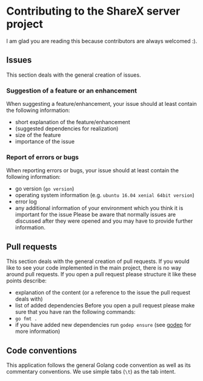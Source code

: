 # Contributing to the ShareX server project

I am glad you are reading this because contributors are always welcomed :).
## Issues

This section deals with the general creation of issues.
### Suggestion of a feature or an enhancement
When suggesting a feature/enhancement, your issue should at least contain the following information:
- short explanation of the feature/enhancement
- (suggested dependencies for realization)
- size of the feature
- importance of the issue
### Report of errors or bugs
When reporting errors or bugs, your issue should at least contain the following information:
- go version (`go version`)
- operating system information (e.g. `ubuntu 16.04 xenial 64bit version`)
- error log
- any additional information of your environment which you think it is important for the issue
Please be aware that normally issues are discussed after they were opened and you may have to provide further information.

## Pull requests

This section deals with the general creation of pull requests.
If you would like to see your code implemented in the main project, there is no way around pull requests. If you open a pull request please structure it like these points describe:
- explanation of the content (or a reference to the issue the pull request deals with)
- list of added dependencies
Before you open a pull request please make sure that you have ran the following commands:
- `go fmt .`
- if you have added new dependencies run `godep ensure` (see [godep](https://github.com/golang/dep/) for more information)

## Code conventions
This application follows the general Golang code convention as well as its commentary conventions. We use simple tabs (`\t`) as the tab intent.
